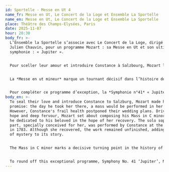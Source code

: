 ```yaml
---
id: Sportelle - Messe en Ut 4
name_fr: Messe en Ut, Le Concert de la Loge et Ensemble La Sportelle
name_en: Messe en Ut, Le Concert de la Loge et Ensemble La Sportelle
place: Théâtre des Champs-Elysées, Paris
date: 2025-11-07
hour: 20:30
body_fr: >-
  L’Ensemble la Sportelle s’associe avec Le Concert de la Loge, dirigé par
  Julien Chauvin, pour un programme Mozart : sa Messe en Ut et son ultime
  symphonie : « Jupiter ».


  Pour sceller leur amour et introduire Constance à Salzbourg, Mozart lui fit une promesse : le jour où il l’y emmènerait, une messe serait jouée en son honneur. Toutefois, la santé fragile de Constance repoussa leur projet de mariage. Animé par l’espoir et une profonde ferveur, Mozart entreprit alors de composer sa *Messe en ut mineur*, qu’il dédia à sa bien-aimée dans l’espoir de sa guérison. La partie de soprano solo, spécialement conçue pour elle, fut interprétée par Constance lors de la création en 1783. Si elle retrouva la santé, l’œuvre, quant à elle, resta inachevée, ajoutant à son histoire une touche de mystère.


  La *Messe en ut mineur* marque un tournant décisif dans l’histoire de la musique sacrée. S’inspirant de Bach et Haendel, tout en intégrant les innovations stylistiques du classicisme viennois, Mozart parvient à fusionner la majesté du style baroque avec la clarté et l’équilibre de son époque. Il pousse l’art sacré vers de nouveaux sommets en y introduisant des éléments empruntés à l’opéra : les arias solistes, virtuoses et profondément expressives, tissent un lien émouvant entre le divin et le terrestre. L’œuvre annonce déjà l’émotion exacerbée et le lyrisme du romantisme musical à venir.


  Pour compléter ce programme d’exception, la *Symphonie n°41* « Jupiter », ultime chef-d’œuvre symphonique de Mozart, brille par sa puissance éclatante.
body_en: >-
  To seal their love and introduce Constance to Salzburg, Mozart made her a
  promise: the day he took her there, a mass would be performed in her honour.
  However, Constance's frail health postponed their wedding plans. Driven by
  hope and deep fervour, Mozart set about composing his Mass in C minor, which
  he dedicated to his beloved in the hope of her recovery. The solo soprano
  part, specially conceived for her, was performed by Constance at the premiere
  in 1783. Although she recovered, the work remained unfinished, adding a touch
  of mystery to its story.


  The Mass in C minor marks a decisive turning point in the history of sacred music. Drawing inspiration from Bach and Handel, while incorporating the stylistic innovations of Viennese classicism, Mozart succeeded in fusing the majesty of the Baroque style with the clarity and balance of his time. He pushed sacred art to new heights by introducing elements borrowed from opera: the virtuoso and deeply expressive solo arias weave a moving link between the divine and the earthly. The work already heralds the heightened emotion and lyricism of the musical romanticism to come.


  To round off this exceptional programme, Symphony No. 41 ‘Jupiter’, Mozart's last symphonic masterpiece, shines with its dazzling power.
---
```

